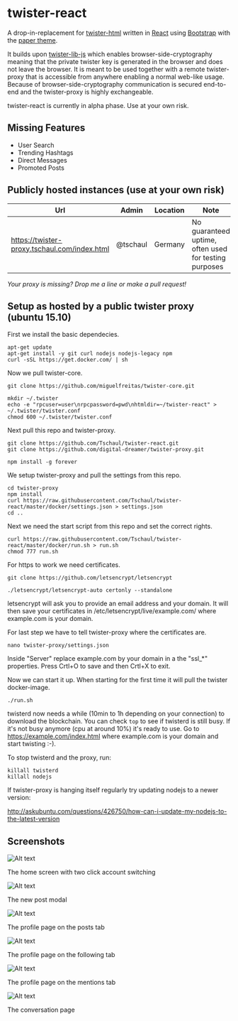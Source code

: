 # twister-react
A drop-in-replacement for [twister-html](https://github.com/miguelfreitas/twister-html) written in [React](https://facebook.github.io/react/) using [Bootstrap](http://getbootstrap.com/) with the [paper theme](https://bootswatch.com/paper/).

It builds upon [twister-lib-js](https://github.com/tschaul/twister-lib-js) which enables browser-side-cryptography meaning that the private twister key is generated in the browser and does not leave the browser. It is meant to be used together with a remote twister-proxy that is accessible from anywhere enabling a normal web-like usage. Because of browser-side-cryptography communication is secured end-to-end and the twister-proxy is highly exchangeable. 

twister-react is currently in alpha phase. Use at your own risk.

## Missing Features			

* User Search
* Trending Hashtags
* Direct Messages
* Promoted Posts


## Publicly hosted instances (use at your own risk)

Url | Admin | Location | Note 
----- | ----- | ----- | ------
https://twister-proxy.tschaul.com/index.html | @tschaul | Germany | No guaranteed uptime, often used for testing purposes

*Your proxy is missing? Drop me a line or make a pull request!*

## Setup as hosted by a public twister proxy (ubuntu 15.10)

First we install the basic dependecies.

```
apt-get update
apt-get install -y git curl nodejs nodejs-legacy npm
curl -sSL https://get.docker.com/ | sh
```

Now we pull twister-core.

```
git clone https://github.com/miguelfreitas/twister-core.git

mkdir ~/.twister
echo -e "rpcuser=user\nrpcpassword=pwd\nhtmldir=~/twister-react" > ~/.twister/twister.conf
chmod 600 ~/.twister/twister.conf
```

Next pull this repo and twister-proxy.

```
git clone https://github.com/Tschaul/twister-react.git
git clone https://github.com/digital-dreamer/twister-proxy.git

npm install -g forever
```

We setup twister-proxy and pull the settings from this repo.

```
cd twister-proxy
npm install
curl https://raw.githubusercontent.com/Tschaul/twister-react/master/docker/settings.json > settings.json
cd ..
```

Next we need the start script from this repo and set the correct rights.

```
curl https://raw.githubusercontent.com/Tschaul/twister-react/master/docker/run.sh > run.sh
chmod 777 run.sh 
```

For https to work we need certificates.

```
git clone https://github.com/letsencrypt/letsencrypt

./letsencrypt/letsencrypt-auto certonly --standalone
```

letsencrypt will ask you to provide an email address and your domain. It will then save your certificates in /etc/letsencrypt/live/example.com/ where example.com is your domain.

For last step we have to tell twister-proxy where the certificates are.

```
nano twister-proxy/settings.json 
```

Inside "Server" replace example.com by your domain in a the "ssl_*" properties. Press Crtl+O to save and then Crtl+X to exit.

Now we can start it up. When starting for the first time it will pull the twister docker-image.

```
./run.sh
```

twisterd now needs a while (10min to 1h depending on your connection) to download the blockchain. You can check `top` to see if twisterd is still busy. If it's not busy anymore (cpu at around 10%) it's ready to use. Go to https://example.com/index.html where example.com is your domain and start twisting :-).

To stop twisterd and the proxy, run:

```
killall twisterd
killall nodejs
```

If twister-proxy is hanging itself regularly try updating nodejs to a newer version:

http://askubuntu.com/questions/426750/how-can-i-update-my-nodejs-to-the-latest-version

## Screenshots

![Alt text](/screenshots/home.png?raw=true "Home")

The home screen with two click account switching

![Alt text](/screenshots/post.png?raw=true "New Post Modal")

The new post modal

![Alt text](/screenshots/profile.png?raw=true "Profile")

The profile page on the posts tab

![Alt text](/screenshots/following.png?raw=true "Following")

The profile page on the following tab

![Alt text](/screenshots/mentions.png?raw=true "Mentions")

The profile page on the mentions tab

![Alt text](/screenshots/conversation.png?raw=true "Conversation")

The conversation page
